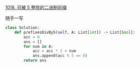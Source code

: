 [1018. 可被 5 整除的二进制前缀](https://leetcode-cn.com/problems/binary-prefix-divisible-by-5/)


随手一写

```python
class Solution:
    def prefixesDivBy5(self, A: List[int]) -> List[bool]:
        acc = 0
        ans = []
        for num in A:
            acc = acc * 2 + num
            ans.append(acc % 5 == 0)
        return ans
```